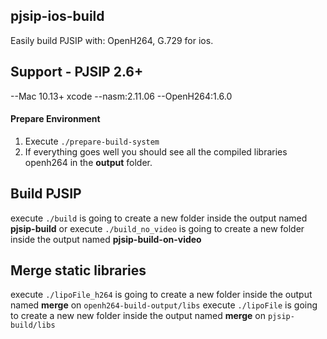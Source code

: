## pjsip-ios-build
Easily build PJSIP with: OpenH264,  G.729 for ios.

## Support - PJSIP 2.6+
--Mac 10.13+ xcode
--nasm:2.11.06
--OpenH264:1.6.0

#### Prepare Environment
1. Execute `./prepare-build-system`
2. If everything goes well you should see all the compiled libraries openh264 in the <b>output</b> folder.

## Build PJSIP
execute `./build` is going to create a new folder inside the output named <b>pjsip-build</b>
or execute `./build_no_video` is going to create a new folder inside the output named <b>pjsip-build-on-video</b> 

## Merge static libraries
execute `./lipoFile_h264` is going to create a new folder inside the output named <b>merge</b> on `openh264-build-output/libs`
execute `./lipoFile` is going to create a new new folder inside the output named <b>merge</b> on `pjsip-build/libs`
